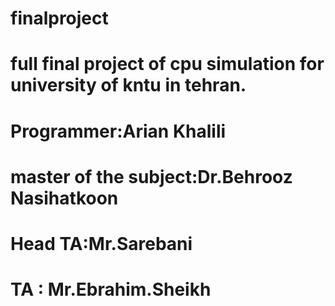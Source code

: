 # finalproject
# full final project of cpu simulation for  university of kntu in tehran.
# Programmer:Arian Khalili 
# master of the subject:Dr.Behrooz Nasihatkoon
# Head TA:Mr.Sarebani
# TA : Mr.Ebrahim.Sheikh
